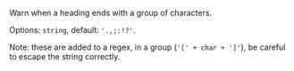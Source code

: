 Warn when a heading ends with a group of characters.

Options: `string`, default: `'.,;:!?'`.

Note: these are added to a regex, in a group (`'[' + char + ']'`), be
careful to escape the string correctly.